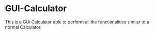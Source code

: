 # GUI-Calculator
This is a GUI Calculator able to perform all the functionalities similar to a normal Calculator.
